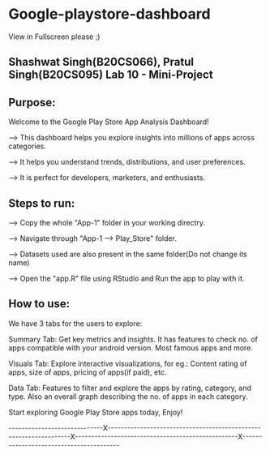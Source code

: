 # Google-playstore-dashboard



View in Fullscreen please ;) 

Shashwat Singh(B20CS066),
Pratul Singh(B20CS095)
Lab 10 - Mini-Project
--------------------------------------------------------------------------------------------------------------------------------------------------------------------------------------------

Purpose:
--------

Welcome to the Google Play Store App Analysis Dashboard! 

--> This dashboard helps you explore insights into millions of apps across categories. 

--> It helps you understand trends, distributions, and user preferences. 

--> It is perfect for developers, marketers, and enthusiasts.


Steps to run:
-------------

--> Copy the whole "App-1" folder in your working directry.

--> Navigate through "App-1 --> Play_Store" folder.

--> Datasets used are also present in the same folder(Do not change its name)

--> Open the "app.R" file using RStudio and Run the app to play with it.


How to use:
-------------

We have 3 tabs for the users to explore:

Summary Tab: Get key metrics and insights. It has features to check no. of apps compatible with your android version. Most famous apps and more.
 
Visuals Tab: Explore interactive visualizations, for eg.: Content rating of apps, size of apps, pricing of apps(if paid), etc.
 
Data Tab: Features to filter and explore the apps by rating, category, and type. Also an overall graph describing the no. of apps in each category. 

Start exploring Google Play Store apps today, Enjoy!

-----------------------------X------------------------------------------------------------------X--------------------------------------------------X----------------------------------------
